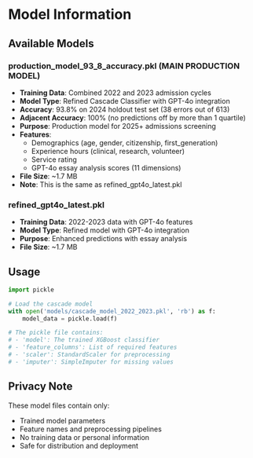 # Model Information

## Available Models

### production_model_93_8_accuracy.pkl (MAIN PRODUCTION MODEL)
- **Training Data**: Combined 2022 and 2023 admission cycles
- **Model Type**: Refined Cascade Classifier with GPT-4o integration
- **Accuracy**: 93.8% on 2024 holdout test set (38 errors out of 613)
- **Adjacent Accuracy**: 100% (no predictions off by more than 1 quartile)
- **Purpose**: Production model for 2025+ admissions screening
- **Features**: 
  - Demographics (age, gender, citizenship, first_generation)
  - Experience hours (clinical, research, volunteer)
  - Service rating
  - GPT-4o essay analysis scores (11 dimensions)
- **File Size**: ~1.7 MB
- **Note**: This is the same as refined_gpt4o_latest.pkl

### refined_gpt4o_latest.pkl
- **Training Data**: 2022-2023 data with GPT-4o features
- **Model Type**: Refined model with GPT-4o integration
- **Purpose**: Enhanced predictions with essay analysis
- **File Size**: ~1.7 MB

## Usage

```python
import pickle

# Load the cascade model
with open('models/cascade_model_2022_2023.pkl', 'rb') as f:
    model_data = pickle.load(f)

# The pickle file contains:
# - 'model': The trained XGBoost classifier
# - 'feature_columns': List of required features
# - 'scaler': StandardScaler for preprocessing
# - 'imputer': SimpleImputer for missing values
```

## Privacy Note
These model files contain only:
- Trained model parameters
- Feature names and preprocessing pipelines
- No training data or personal information
- Safe for distribution and deployment